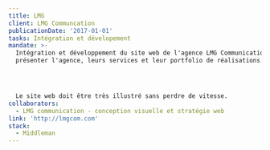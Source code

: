 ```yaml
---
title: LMG
client: LMG Communcation
publicationDate: '2017-01-01'
tasks: Intégration et dévelopement
mandate: >-
  Intégration et développement du site web de l'agence LMG Communication pour
  présenter l'agence, leurs services et leur portfolio de réalisations.




  Le site web doit être très illustré sans perdre de vitesse.
collaborators:
  - LMG communication - conception visuelle et stratégie web
link: 'http://lmgcom.com'
stack:
  - Middleman
---
```


